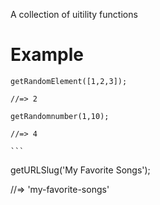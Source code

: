 A collection of uitility functions

# Example

```
getRandomElement([1,2,3]);

//=> 2

`````


````
getRandomnumber(1,10);

//=> 4

```

```````````````
getURLSlug('My Favorite Songs');

//=> 'my-favorite-songs'

`````````````````````
